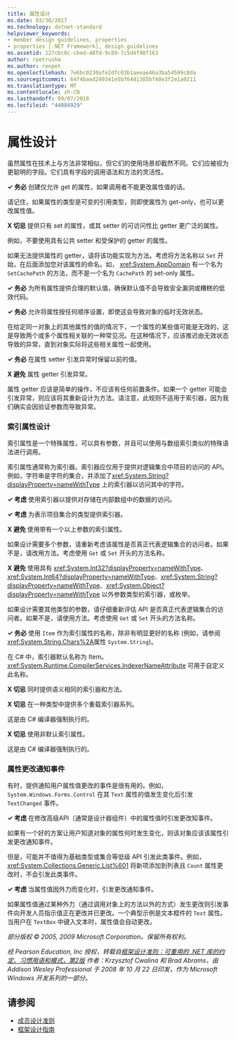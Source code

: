 ```yaml
---
title: 属性设计
ms.date: 03/30/2017
ms.technology: dotnet-standard
helpviewer_keywords:
- member design guidelines, properties
- properties [.NET Framework], design guidelines
ms.assetid: 127cbc0c-cbed-48fd-9c89-7c5d4f98f163
author: rpetrusha
ms.author: ronpet
ms.openlocfilehash: 7e6bc0230afe2dfc03b1aeeae46a3ba54599c8da
ms.sourcegitcommit: 64f4baed249341e5bf64d1385bf48e3f2e1a0211
ms.translationtype: MT
ms.contentlocale: zh-CN
ms.lasthandoff: 09/07/2018
ms.locfileid: "44084929"
---
```

# <a name="property-design"></a>属性设计
虽然属性在技术上与方法非常相似，但它们的使用场景却截然不同。它们应被视为更聪明的字段。它们具有字段的调用语法和方法的灵活性。
  
**✓ 务必** 创建仅允许 get 的属性，如果调用者不能更改属性值的话。  

请记住，如果属性的类型是可变的引用类型，则即使属性为 get-only，也可以更改属性值。

**X 切忌** 提供只有 set 的属性，或其 setter 的可访问性比 getter 更广泛的属性。  

例如，不要使用具有公共 setter 和受保护的 getter 的属性。

如果无法提供属性的 getter，请将该功能实现为方法。考虑将方法名称以 `Set` 开始，在后面添加您对该属性的命名。如， <xref:System.AppDomain> 有一个名为 `SetCachePath` 的方法，而不是一个名为 `CachePath` 的 set-only 属性。
  
**✓ 务必** 为所有属性提供合理的默认值，确保默认值不会导致安全漏洞或糟糕的低效代码。

**✓ 务必** 允许将属性按任何顺序设置，即使这会导致对象的临时无效状态。

在给定同一对象上的其他属性的值的情况下，一个属性的某些值可能是无效的，这是导致两个或多个属性相关联的一种常见况。在这种情况下，应该推迟由无效状态导致的异常，直到对象实际将这些相关属性一起使用。

**✓ 务必** 在属性 setter 引发异常时保留以前的值。  

**X 避免** 属性 getter 引发异常。  

属性 getter 应该是简单的操作，不应该有任何前置条件。如果一个 getter 可能会引发异常，则应该将其重新设计为方法。请注意，此规则不适用于索引器，因为我们确实会因验证参数而导致异常。
  
### <a name="indexed-property-design"></a>索引属性设计  
索引属性是一个特殊属性，可以具有参数，并且可以使用与数组索引类似的特殊语法进行调用。
  
索引属性通常称为索引器。索引器应仅用于提供对逻辑集合中项目的访问的 API。例如，字符串是字符的集合，并添加了<xref:System.String?displayProperty=nameWithType> 上的索引器以访问其中的字符。
  
**✓ 考虑** 使用索引器以提供对存储在内部数组中的数据的访问。  

**✓ 考虑** 为表示项目集合的类型提供索引器。

**X 避免** 使用带有一个以上参数的索引属性。

如果设计需要多个参数，请重新考虑该属性是否真正代表逻辑集合的访问者。如果不是，请改用方法。考虑使用 `Get` 或 `Set` 开头的方法名称。
  
**X 避免** 使用具有 <xref:System.Int32?displayProperty=nameWithType>、<xref:System.Int64?displayProperty=nameWithType>、<xref:System.String?displayProperty=nameWithType>、<xref:System.Object?displayProperty=nameWithType> 以外参数类型的索引器，或枚举。  
  
如果设计需要其他类型的参数，请仔细重新评估 API 是否真正代表逻辑集合的访问者。如果不是，请使用方法。考虑使用 `Get` 或 `Set` 开头的方法名称。
  
**✓ 务必** 使用 `Item` 作为索引属性的名称，除非有明显更好的名称 (例如，请参阅<xref:System.String.Chars%2A>属性 `System.String`)。  
  
在 C# 中，索引器默认名称为 Item。<xref:System.Runtime.CompilerServices.IndexerNameAttribute> 可用于自定义此名称。  
  
**X 切忌** 同时提供语义相同的索引器和方法。
  
**X 切忌** 在一种类型中提供多个重载索引器系列。
  
这是由 C# 编译器强制执行的。
  
**X 切忌** 使用非默认索引属性。  
  
这是由 C# 编译器强制执行的。
  
### <a name="property-change-notification-events"></a>属性更改通知事件  
有时，提供通知用户属性值更改的事件是很有用的。例如，`System.Windows.Forms.Control` 在其 `Text` 属性的值发生变化后引发 `TextChanged` 事件。
  
**✓ 考虑** 在修改高级API（通常是设计器组件）中的属性值时引发更改知事件。

如果有一个好的方案让用户知道对象的属性何时发生变化，则该对象应该该属性引发更改通知事件。

但是，可能并不值得为基础类型或集合等低级 API 引发此类事件。例如，<xref:System.Collections.Generic.List%601> 将新项添加到列表且 `Count` 属性更改时，不会引发此类事件。

**✓ 考虑** 当属性值因外力而变化时，引发更改通知事件。

如果属性值通过某种外力（通过调用对象上的方法以外的方式）发生更改则引发事件向开发人员指示值正在更改并已更改。一个典型示例是文本框件的 `Text` 属性。当用户在 `TextBox` 中键入文本时，属性值会自动更改。

*部分版权 © 2005, 2009 Microsoft Corporation。保留所有权利。*

*经 Pearson Education, Inc 授权，转载自[框架设计准则：可重用的 .NET 库的约定、习惯用语和模式，第2版](https://www.informit.com/store/framework-design-guidelines-conventions-idioms-and-9780321545619) 作者：Krzysztof Cwalina 和 Brad Abrams，由 Addison Wesley Professional 于 2008 年 10 月 22 日印发，作为 Microsoft Windows 开发系列的一部分。*
  
## <a name="see-also"></a>请参阅

- [成员设计准则](../../../docs/standard/design-guidelines/member.md)  
- [框架设计指南](../../../docs/standard/design-guidelines/index.md)

